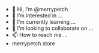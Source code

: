 - 👋 Hi, I’m @merrypetch
- 👀 I’m interested in ...
- 🌱 I’m currently learning ...
- 💞️ I’m looking to collaborate on ...
- 📫 How to reach me ...
- merrypetch.store

<!---
merrypetch/merrypetch is a ✨ special ✨ repository because its `README.md` (this file) appears on your GitHub profile.
You can click the Preview link to take a look at your changes.
--->
